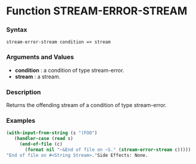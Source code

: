<!-- Generated on 05/10/2020 by https://github.com/anto2oo/clhs-evolved -->

# Function STREAM-ERROR-STREAM

### Syntax
`stream-error-stream condition => stream`  


### Arguments and Values
- **condition** : a condition of type stream-error.   
- **stream** : a stream.   


### Description
Returns the offending stream of a condition of type stream-error.



### Examples
```lisp 
(with-input-from-string (s "(FOO")
   (handler-case (read s)
     (end-of-file (c)
       (format nil "~&End of file on ~S." (stream-error-stream c)))))
"End of file on #<String Stream>."Side Effects: None.
```
